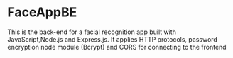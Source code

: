 # FaceAppBE
This is the back-end for a facial recognition app built with JavaScript,Node.js and Express.js. It applies HTTP protocols, password encryption node module (Bcrypt) and CORS for connecting to the frontend
